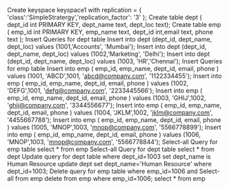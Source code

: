 Create keyspace keyspace1 with replication = { 'class':'SimpleStratergy','replication_factor': '3' }; Create table dept ( dept_id int PRIMARY KEY, dept_name text, dept_loc text);
Create table emp ( emp_id int PRIMARY KEY, emp_name text, dept_id int,email text, phone text ); Insert Queries for dept table
Insert into dept (dept_id, dept_name, dept_loc) values (1001,'Accounts', 'Mumbai'); Insert into dept (dept_id, dept_name, dept_loc) values (1002,'Marketing', 'Delhi'); Insert into dept (dept_id, dept_name, dept_loc) values (1003, 'HR','Chennai'); Insert Queries for emp table
Insert into emp ( emp_id, emp_name, dept_id, email, phone ) values (1001, 'ABCD',1001, 'abcd@company.com', '1122334455');
Insert into emp ( emp_id, emp_name, dept_id, email, phone ) values (1002, 'DEFG',1001, 'defg@company.com', '2233445566');
Insert into emp ( emp_id, emp_name, dept_id, email, phone ) values (1003, 'GHIJ',1002, 'ghij@company.com', '3344556677');
Insert into emp ( emp_id, emp_name, dept_id, email, phone ) values (1004, 'JKLM',1002, 'jklm@company.com', '4455667788');
Insert into emp ( emp_id, emp_name, dept_id, email, phone ) values (1005, 'MNOP',1003, 'mnop@company.com', '5566778899');
Insert into emp ( emp_id, emp_name, dept_id, email, phone ) values (1006, 'MNOP',1003, 'mnop@company.com', '5566778844');
Select-all Query for emp table select * from emp
Select-all Query for dept table select * from dept
Update query for dept table where dept_id=1003 set dept_name is Human Resource update dept set dept_name='Human Resource' where dept_id=1003;
Delete query for emp table where emp_id=1006 and Select-all from emp delete from emp where emp_id=1006;
select * from emp
